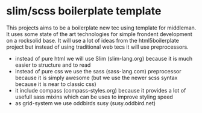 # slim/scss boilerplate template
This projects aims to be a boilerplate new tec using template for middleman.
It uses some state of the art technologies for simple frondent development on a rocksolid base.
It will use a lot of ideas from the html5boilerplate project but instead of using traditional web tecs it will use preprocessors.

  * instead of pure html we will use Slim (slim-lang.org) because it is much easier to structure and to read
  * instead of pure css we use the sass (sass-lang.com) preprocessor because it is simply awesome (but we use the newer scss syntax because it is near to classic css)
  * it include compass (compass-styles.org) because it provides a lot of usefull sass mixins which can be uses to improve styling speed
  * as grid-system we use oddbirds susy (susy.oddbird.net)

